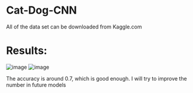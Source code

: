 # Cat-Dog-CNN
All of the data set can be downloaded from Kaggle.com

# Results:
![image](https://user-images.githubusercontent.com/90928212/160222216-42c26945-4c7c-49f5-8cbd-997fadd14ed6.png)
![image](https://user-images.githubusercontent.com/90928212/160222226-b6f7aa16-6384-4011-b29e-df09f99c04a3.png)

The accuracy is around 0.7, which is good enough. I will try to improve the number in future models
